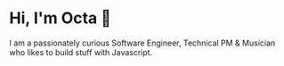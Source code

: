 # Hi, I'm Octa 🖖

I am a passionately curious Software Engineer, Technical PM & Musician who likes to build stuff with Javascript.
